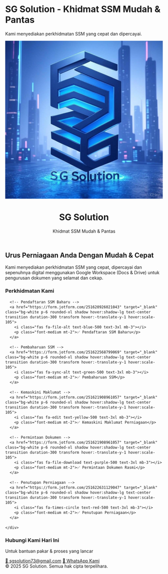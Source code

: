 <html lang="ms">
<head>

  <meta charset="UTF-8" />
  <meta name="viewport" content="width=device-width, initial-scale=1.0" />
  <title>SG Solution</title>
    <title>Khidmat SSM Mudah & Pantas</title>
  <link href="https://cdn.jsdelivr.net/npm/tailwindcss@2.2.19/dist/tailwind.min.css" rel="stylesheet">
    <meta charset="UTF-8" />
  <meta name="viewport" content="width=device-width, initial-scale=1.0" />
  <title>SG Solution - Khidmat SSM Mudah & Pantas</title>
  <!-- Include Font Awesome for icons -->
  <link rel="stylesheet" href="https://cdnjs.cloudflare.com/ajax/libs/font-awesome/6.4.0/css/all.min.css">
  <!-- Tailwind CSS CDN -->
  <script src="https://cdn.tailwindcss.com"></script>
</head>

  
   <div class="container mx-auto p-6">
    <h1 id="title" class="text-2xl font-bold text-center mb-6">SG Solution - Khidmat SSM Mudah & Pantas</h1>
    <p id="description" class="text-center text-lg">Kami menyediakan perkhidmatan SSM yang cepat dan dipercayai.</p>
  </div>
  <!-- Header with Logo -->
  <header class="bg-blue-900 text-white py-6">
  
  <div class="container mx-auto flex flex-col items-center">
    <img src="logo.jpeg" alt="SG Solution Logo" class="w-40 h-40 mb-4 rounded-full border-4 border-white shadow-lg animate__animated animate__bounce">
    <h1 class="text-3xl font-bold animate__animated animate__fadeInDown">SG Solution</h1>
    <p class="text-lg mt-2 animate__animated animate__fadeInUp">Khidmat SSM Mudah & Pantas</p>
  </div>
  </header>

  <!-- Hero Section -->
  <section class="py-10 text-center bg-white">
    <div class="container mx-auto">
      <h2 class="text-2xl font-semibold mb-4">Urus Perniagaan Anda Dengan Mudah & Cepat</h2>
      <p class="text-gray-600 max-w-xl mx-auto">
        Kami menyediakan perkhidmatan SSM yang cepat, dipercayai dan sepenuhnya digital menggunakan Google Workspace (Docs & Drive) untuk pengurusan dokumen yang selamat dan cekap.
      </p>
    </div>
  </section>

 <!-- Include Font Awesome in your <head> if not already added -->
<link rel="stylesheet" href="https://cdnjs.cloudflare.com/ajax/libs/font-awesome/6.4.0/css/all.min.css">

<section class="py-10 bg-gray-100">
  <div class="container mx-auto px-4">
    <h3 class="text-2xl font-bold text-center mb-8">Perkhidmatan Kami</h3>
    <div class="grid grid-cols-1 md:grid-cols-2 lg:grid-cols-3 gap-6">

      <!-- Pendaftaran SSM Baharu -->
      <a href="https://form.jotform.com/251620926021043" target="_blank" class="bg-white p-6 rounded-xl shadow hover:shadow-lg text-center transition duration-300 transform hover:-translate-y-1 hover:scale-105">
        <i class="fas fa-file-alt text-blue-500 text-3xl mb-3"></i>
        <p class="font-medium mt-2">✅ Pendaftaran SSM Baharu</p>
      </a>

      <!-- Pembaharuan SSM -->
      <a href="https://form.jotform.com/251622568799069" target="_blank" class="bg-white p-6 rounded-xl shadow hover:shadow-lg text-center transition duration-300 transform hover:-translate-y-1 hover:scale-105">
        <i class="fas fa-sync-alt text-green-500 text-3xl mb-3"></i>
        <p class="font-medium mt-2">✅ Pembaharuan SSM</p>
      </a>

      <!-- Kemaskini Maklumat -->
      <a href="https://form.jotform.com/251621908961057" target="_blank" class="bg-white p-6 rounded-xl shadow hover:shadow-lg text-center transition duration-300 transform hover:-translate-y-1 hover:scale-105">
        <i class="fas fa-edit text-yellow-500 text-3xl mb-3"></i>
        <p class="font-medium mt-2">✅ Kemaskini Maklumat Perniagaan</p>
      </a>

      <!-- Permintaan Dokumen -->
      <a href="https://form.jotform.com/251621908961057" target="_blank" class="bg-white p-6 rounded-xl shadow hover:shadow-lg text-center transition duration-300 transform hover:-translate-y-1 hover:scale-105">
        <i class="fas fa-file-download text-purple-500 text-3xl mb-3"></i>
        <p class="font-medium mt-2">✅ Permintaan Dokumen Rasmi</p>
      </a>

      <!-- Penutupan Perniagaan -->
      <a href="https://form.jotform.com/251622631129047" target="_blank" class="bg-white p-6 rounded-xl shadow hover:shadow-lg text-center transition duration-300 transform hover:-translate-y-1 hover:scale-105">
        <i class="fas fa-times-circle text-red-500 text-3xl mb-3"></i>
        <p class="font-medium mt-2">✅ Penutupan Perniagaan</p>
      </a>

    </div>
  </div>
</section>

  <!-- Contact & WhatsApp -->
  <section class="py-10 bg-blue-900 text-white text-center">
    <div class="container mx-auto">
      <h3 class="text-xl font-bold mb-4">Hubungi Kami Hari Ini</h3>
      <p class="text-lg mb-4">Untuk bantuan pakar & proses yang lancar</p>
      <a href="mailto:sgsolution73@gmail.com" class="block text-lg underline mb-2">📧 sgsolution73@gmail.com</a>
      <a href="https://wa.me/60173239181" class="inline-block bg-green-500 text-white px-6 py-2 rounded font-semibold shadow hover:bg-green-600">
        💬 WhatsApp Kami
      </a>
    </div>
  </section>
    <script
    src="https://cdn.jotfor.ms/agent/embedjs/01976268b8927dceb942914e3dce9e79dd89/embed.js?skipWelcome=1&maximizable=1">
  </script>

  <!-- Footer -->
  <footer class="py-4 bg-gray-800 text-center text-white text-sm">
    &copy; 2025 SG Solution. Semua hak cipta terpelihara.
  </footer>

</body>
</html>
